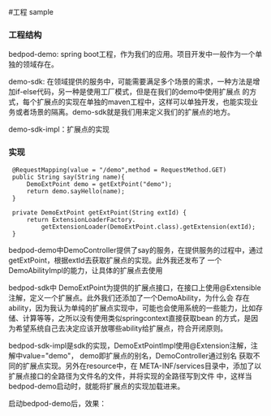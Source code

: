 #工程 sample

### 工程结构
bedpod-demo: spring boot工程，作为我们的应用。项目开发中一般作为一个单独的领域存在。

demo-sdk: 在领域提供的服务中，可能需要满足多个场景的需求，一种方法是增加if-else代码，另一种是使用工厂模式，但是在我们的demo中使用扩展点
的方式，每个扩展点的实现在单独的maven工程中，这样可以单独开发，也能实现业务或者场景的隔离。demo-sdk就是我们用来定义我们的扩展点的地方。

demo-sdk-impl：扩展点的实现

### 实现


     @RequestMapping(value = "/demo",method = RequestMethod.GET)
     public String say(String name){
         DemoExtPoint demo = getExtPoint("demo");
         return demo.sayHello(name);
     }

     private DemoExtPoint getExtPoint(String extId) {
         return ExtensionLoaderFactory.
             getExtensionLoader(DemoExtPoint.class).getExtension(extId);
     }
     
    
     
 bedpod-demo中DemoController提供了say的服务，在提供服务的过程中，通过getExtPoint，根据extId去获取扩展点的实现。此外我还发布了
 一个DemoAbilityImpl的能力，让具体的扩展点去使用
 
 bedpod-sdk中 DemoExtPoint为提供的扩展点接口，在接口上使用@Extensible注解，定义一个扩展点。此外我们还添加了一个DemoAbility，为什么会
 存在ability，因为我认为单纯的扩展点实现中，可能也会使用系统的一些能力，比如存储、计算等等，之所以没有使用类似springcontext直接获取bean
 的方式，是因为希望系统自己去决定应该开放哪些ability给扩展点，符合开闭原则。
 
 bedpod-sdk-impl是sdk的实现，DemoExtPointImpl使用@Extension注解，注解中value="demo"， demo即扩展点的别名，DemoController通过别名
 获取不同的扩展点实现。另外在resource中，在 META-INF/services目录中，添加了以扩展点接口的全路径为文件名的文件，并将实现的全路径写到文件
 中，这样当 bedpod-demo启动时，就能将扩展点的实现加载进来。
 
 启动bedpod-demo后，效果：
 